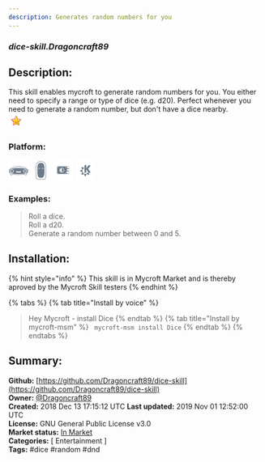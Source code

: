 ```yaml
---
description: Generates random numbers for you
---
```


### _dice-skill.Dragoncraft89_  
## Description:  
This skill enables mycroft to generate random numbers for you.
You either need to specify a range or type of dice (e.g. d20).
Perfect whenever you need to generate a random number, but don't have a dice nearby.  
![](../.gitbook/assets/star.png)  
  
### Platform:  
 ![Mark I](../.gitbook/assets/mark-1-icon.png)  ![Mark II](../.gitbook/assets/mark-2-icon.png)  ![Picroft](../.gitbook/assets/picroft-icon.png)  ![plasmoid](../.gitbook/assets/kde.png)   
### Examples:  
> Roll a dice.  
> Roll a d20.  
> Generate a random number between 0 and 5.  
  
## Installation:  
{% hint style="info" %}
This skill is in Mycroft Market and is thereby aproved by the Mycroft Skill testers
{% endhint %}
    
{% tabs %}
{% tab title="Install by voice" %}
> Hey Mycroft - install Dice
{% endtab %}
  {% tab title="Install by mycroft-msm" %}
``` mycroft-msm install Dice```
{% endtab %}
  {% endtabs %}
    
## Summary:  
**Github:** [https://github.com/Dragoncraft89/dice-skill](https://github.com/Dragoncraft89/dice-skill)  
**Owner:** [@Dragoncraft89](https://github.com/Dragoncraft89)  
**Created:** 2018 Dec 13 17:15:12 UTC  **Last updated:** 2019 Nov 01 12:52:00 UTC  
**License:** GNU General Public License v3.0  
**Market status:** [In Market](https://market.mycroft.ai/skill/dice-skill)  
**Categories:** [ Entertainment ]   
**Tags:** \#dice \#random \#dnd   
